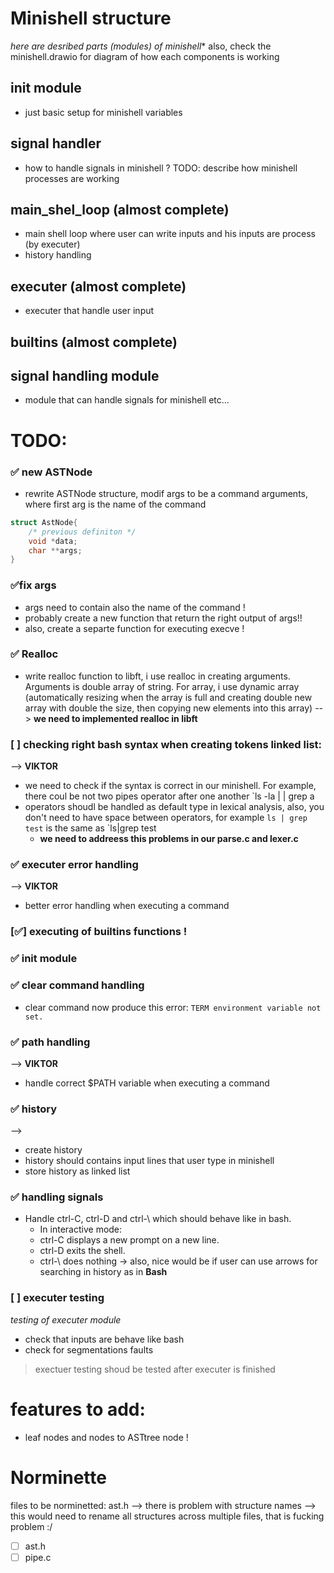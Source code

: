 # Minishell structure
*here are desribed parts (modules) of minishell**
also, check the minishell.drawio for diagram of how each components is working

## init module
- just basic setup for minishell variables

## signal handler
- how to handle signals in minishell ?
TODO: describe how minishell processes are working

## main_shel_loop (almost complete)
- main shell loop where user can write inputs and his inputs are process (by executer)
- history handling

## executer (almost complete)
- executer that handle user input

## builtins (almost complete)


## signal handling module
- module that can handle signals for minishell etc...



# TODO:

### ✅ new ASTNode
- rewrite ASTNode structure, modif args to be a command arguments, where first arg is the name of the command
```C
struct AstNode{
	/* previous definiton */
	void *data;
	char **args;
}
```

### ✅fix args
- args need to contain also the name of the command !
- probably create a new function that return the right output of args!!
- also, create a separte function for executing execve !

### ✅ Realloc 
- write realloc function to libft, i use realloc in creating arguments. Arguments is double array of string. For array, i use dynamic array (automatically resizing when the array is full and creating double new array with double the size, then copying new elements into this array) --> **we need to implemented realloc in libft**

### [ ] checking right bash syntax when creating tokens linked list:
--> **VIKTOR**
- we need to check if the syntax is correct in our minishell. For example, there coul be not two pipes operator after one another `ls -la | | grep a
- operators shoudl be handled as default type in lexical analysis, also, you don't need to have space between operators, for example `ls | grep test` is the same as `ls|grep test  
	- **we need to addreess this problems in our parse.c and lexer.c**

### ✅ executer error handling
--> **VIKTOR**
- better error handling when executing a command

### [✅] executing of builtins functions !

### ✅ init module

### ✅ clear command handling
- clear command now produce this error:
`TERM environment variable not set.`

### ✅ path handling
--> **VIKTOR**
- handle correct $PATH variable when executing a command

### ✅ history
--> 
- create history
- history should contains input lines that user type in minishell
- store history as linked list 

### ✅ handling signals
- Handle ctrl-C, ctrl-D and ctrl-\ which should behave like in bash.
	- In interactive mode:
	- ctrl-C displays a new prompt on a new line.
	- ctrl-D exits the shell.
	- ctrl-\ does nothing
-> also, nice would be if user can use arrows for searching in history as in **Bash**

### [ ] executer testing
*testing of executer module*
- check that inputs are behave like bash
- check for segmentations faults
> exectuer testing shoud be tested after executer is finished







# features to add:
- leaf nodes and nodes to ASTtree node !



# Norminette
files to be norminetted:
 ast.h --> there is problem with structure names --> this would need to rename all structures across multiple files, that is fucking problem :/
- [ ] ast.h
- [ ] pipe.c